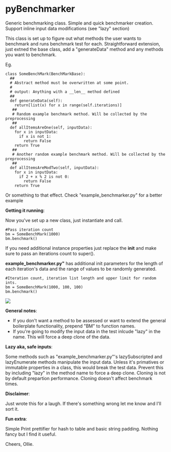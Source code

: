 # pyBenchmarker
Generic benchmarking class. Simple and quick benchmarker creation. Support inline input data modifications (see "lazy" section)

This class is set up to figure out what methods the user wants to benchmark and runs benchmark test for each. Straightforward extension, just extned the base class, add a "generateData" method and any methods you want to benchmark.


Eg.

```
class SomeBenchMark(BenchMarkBase):
  ##
  # Abstract method must be overwritten at some point.
  #
  # output: Anything with a __len__ method defined
  ##
  def generateData(self):
    return[list(x) for x in range(self.iterations)]
   ##
   # Random example benchmark method. Will be collected by the preprocessing
   ##
  def allItemsAreOne(self, inputData):
    for x in inputData:
      if x is not 1:
        return False
    return True
   ##
   # Another random example benchmark method. Will be collected by the preprocessing
   ##
  def allItemsAreModTwo(self, inputData):
    for x in inputData:
      if 2 + x % 2 is not 0:
        return False
    return True
```
Or something to that effect. Check "example_benchmarker.py" for a better example

**Getting it running**:

Now you've set up a new class, just instantiate and call.

```
#Pass iteration count
bm = SomeBenchMark(1000)
bm.benchmark()
```

If you need additional instance properties just replace the __init__ and make sure to pass an iterations count to super().

**example_benchmarker.py"** has additional init parameters for the length of each iteration's data and the range of values to be randomly generated.

```
#Iteration count, iteration list length and upper limit for random ints.
bm = SomeBenchMark(1000, 100, 100)
bm.benchmark()
```
<img src='https://imgur.com/a/UJDnf9d'>


**General notes**:

- If you don't want a method to be assessed or want to extend the general boilerplate functionality, prepend "BM" to function names.
- If you're going to modify the input data in the test inlcude "lazy" in the name. This will force a deep clone of the data.

**Lazy aka, safe inputs**:

Some methods such as "example_benchmarker.py"'s lazySubscripted and lazyEnumerate methods manipulate the input data. Unless it's primatives or immutable properties in a class, this would break the test data. Prevent this by including "lazy" in the method name to force a deep clone. Cloning is not by default prepartion performance. Cloning doesn't affect benchmark times.

**Disclaimer**:

Just wrote this for a laugh. If there's something wrong let me know and I'll sort it.

**Fun extra**:

Simple Print prettifier for hash to table and basic string padding. Nothing fancy but I find it useful.

Cheers,
Ollie.
